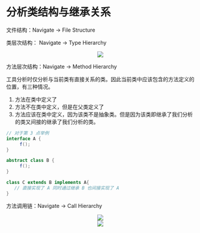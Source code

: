 
# 分析类结构与继承关系
文件结构：Navigate -> File Structure

类层次结构： Navigate -> Type Hierarchy

<div align="center">
    <img src="https://ipic-review-notes.oss-cn-beijing.aliyuncs.com/080706.png">
</div>

方法层次结构：Navigate -> Method Hierarchy

工具分析时仅分析与当前类有直接关系的类。因此当前类中应该包含的方法定义的位置，有三种情况。
1. 方法在类中定义了
2. 方法不在类中定义，但是在父类定义了
3. 方法应该在类中定义，因为该类不是抽象类。但是因为该类即继承了我们分析的类又间接的继承了我们分析的类。
```java
// 对于第 3 点举例
interface A {
     f();
}

abstract class B {
     f();
}

class C extends B implements A{
   // 直接实现了 A 同时通过继承 B 也间接实现了 A
}
```

方法调用链：Navigate -> Call Hierarchy

<div align="center">
    <img src="https://blog-review-notes.oss-cn-beijing.aliyuncs.com/gourderwa.footer.jpeg">
</div>

<div align="center">
    <img src="https://blog-review-notes.oss-cn-beijing.aliyuncs.com/gourderwa.footer.jpeg">
</div>